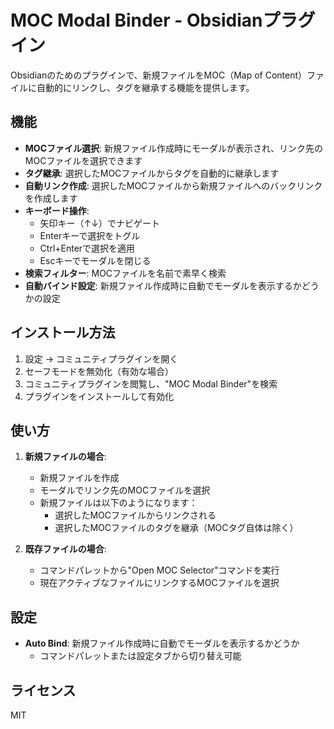 # MOC Modal Binder - Obsidianプラグイン

Obsidianのためのプラグインで、新規ファイルをMOC（Map of Content）ファイルに自動的にリンクし、タグを継承する機能を提供します。

## 機能

- **MOCファイル選択**: 新規ファイル作成時にモーダルが表示され、リンク先のMOCファイルを選択できます
- **タグ継承**: 選択したMOCファイルからタグを自動的に継承します
- **自動リンク作成**: 選択したMOCファイルから新規ファイルへのバックリンクを作成します
- **キーボード操作**:
  - 矢印キー（↑↓）でナビゲート
  - Enterキーで選択をトグル
  - Ctrl+Enterで選択を適用
  - Escキーでモーダルを閉じる
- **検索フィルター**: MOCファイルを名前で素早く検索
- **自動バインド設定**: 新規ファイル作成時に自動でモーダルを表示するかどうかの設定

## インストール方法

1. 設定 → コミュニティプラグインを開く
2. セーフモードを無効化（有効な場合）
3. コミュニティプラグインを閲覧し、"MOC Modal Binder"を検索
4. プラグインをインストールして有効化

## 使い方

1. **新規ファイルの場合**:
   - 新規ファイルを作成
   - モーダルでリンク先のMOCファイルを選択
   - 新規ファイルは以下のようになります：
     - 選択したMOCファイルからリンクされる
     - 選択したMOCファイルのタグを継承（MOCタグ自体は除く）

2. **既存ファイルの場合**:
   - コマンドパレットから"Open MOC Selector"コマンドを実行
   - 現在アクティブなファイルにリンクするMOCファイルを選択

## 設定

- **Auto Bind**: 新規ファイル作成時に自動でモーダルを表示するかどうか
  - コマンドパレットまたは設定タブから切り替え可能

## ライセンス

MIT
